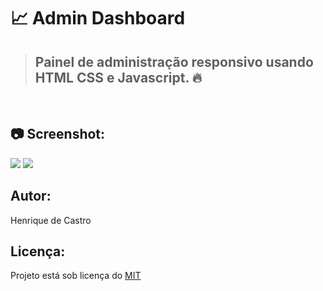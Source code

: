 # 📈 Admin Dashboard

> ## Painel de administração responsivo usando HTML CSS e Javascript. 🔥

<br />

## 📷 Screenshot:

<p float="left">
  <img src="./assets/screenshot/mobile.gif" />
  <img src="./assets/screenshot/laptop.gif" />
</p>

## Autor:

Henrique de Castro

## Licença:

Projeto está sob licença do [MIT](https://opensource.org/licenses/mit-license.php)
